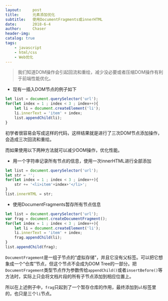 ```yaml
---
layout:     post
title:      元素添加优化
subtitle:   使用DocumentFragments或innerHTML
date:       2018-6-4 
author:     Chaser
header-img: 
catalog: true
tags:
    - javascript
    - html/css
    - Web优化
---
```


> 我们知道DOM操作会引起回流和重绘，减少没必要或者压缩DOM操作有利于前端性能优化。

- 现有一插入DOM节点的例子如下  

```javascript
let list = document.querySelector('url');
for(let index = 1 ; index < 3 ; index++){
    let li = document.createElement('li');
    li.innerText = 'item' + index;
    list.appendChild(li);
}
```

初学者很容易会写成这样的代码，这样结果就是进行了三次DOM节点添加操作，会造成三次回流和重绘。  

而如果使用以下两种方法就可以减少DOM操作，优化性能。  

- 用一个字符串记录所有节点的信息，使用一次innerHTML进行全部添加  

```javascript
let list = document.querySelector('url');
let str = '';
for(let index = 1 ; index < 3 ; index++){
    str += '<li>item'+index+'</li>';
}
list.innerHTML = str;
```


- 使用DocumentFragments暂存所有节点信息

```javascript
let list = document.querySelector('url');
var frag = document.createDocumentFragment();
for(let index = 1 ; index < 3 ; index++){
    let li = document.createElement('li');
    li.innerText = 'item' + index;
    frag.appendChild(li);
}
list.appendChild(frag);
```

`DocumentFragement`是一组子节点的“虚拟存储”，并且它没有父标签。可以把它想象成一个“仓库”节点，但这个节点不会成为DOM Tree的一部分。把`DocumentFragement`类型节点作为参数传给`appendChild()`或者`insertBefore()`等方法时，实际上只会将文档片段的所有子节点添加到相应位置上。  

所以在上述例子中，`frag`只起到了一个暂存仓库的作用，最终添加到`ul`标签里的，也只是三个`li`节点。


